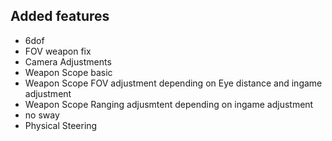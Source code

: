 ## Added features
- 6dof
- FOV weapon fix
- Camera Adjustments
- Weapon Scope basic
- Weapon Scope FOV adjustment depending on Eye distance and ingame adjustment
- Weapon Scope Ranging adjusmtent depending on ingame adjustment
- no sway
- Physical Steering
